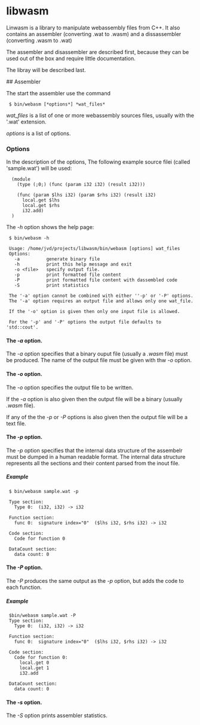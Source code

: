 # libwasm

Linwasm is a library to manipulate webassembly files from C++.
It also contains an assembler (converting .wat to .wasm) and a dissassembler (converting .wasm to .wat)

The assembler and disassembler are described first, because they can be used out of the box and require
little documentation.

The libray will be described last.

<P style="page-break-before: always">
## Assembler

The start the assembler use the command

     $ bin/webasm [*options*] *wat_files*

*wat_files* is a list of one or more webassembly sources files, usually with the '.wat' extension.

*options* is a list of options.

### Options
In the description of the options, The following example source filei (called 'sample.wat') will be used:

      (module
        (type (;0;) (func (param i32 i32) (result i32)))

        (func (param $lhs i32) (param $rhs i32) (result i32)
          local.get $lhs
          local.get $rhs
          i32.add)
      )

The *-h* option shows the help page:

     $ bin/webasm -h

     Usage: /home/jvd/projects/libwasm/bin/webasm [options] wat_files
     Options:
       -a          generate binary file
       -h          print this help message and exit
       -o <file>   specify output file.
       -p          print formatted file content
       -P          print formatted file content with dassembled code
       -S          print statistics

     The '-a' option cannot be combined with either ''-p' or '-P' options.
     The '-a' option requires an output file and allows only one wat_file.

     If the '-o' option is given then only one input file is allowed.

     For the '-p' and '-P' options the output file defaults to 'std::cout'.

#### The *-a* option.
The *-a* option specifies that a binary ouput file (usually a *.wasm* file) must be produced.
The name of the output file must be given with thw *-o* option.

#### The *-o* option.
The *-o* option specifies the output file to be written.

If the *-a* option is also given then the output file will be a binary (usually *.wasm* file).

If any of the the *-p* or *-P* options is also given then the output file
will be a text file.

#### The *-p* option.
The *-p* option specifies that the internal data structure of the assembelr must be
dumped in a human readable format.  The internal data structure represents all the sections and
their content parsed from the inout file.

##### Example
     $ bin/webasm sample.wat -p

     Type section:
       Type 0:  (i32, i32) -> i32

     Function section:
       func 0:  signature index="0"  ($lhs i32, $rhs i32) -> i32

     Code section:
       Code for function 0

     DataCount section:
       data count: 0

#### The *-P* option.
The *-P* produces the same output as the *-p* option, but adds the code to each function.

##### Example
     $bin/webasm sample.wat -P
     Type section:
       Type 0:  (i32, i32) -> i32

     Function section:
       func 0:  signature index="0"  ($lhs i32, $rhs i32) -> i32

     Code section:
       Code for function 0:
         local.get 0
         local.get 1
         i32.add

     DataCount section:
       data count: 0

#### The *-s* option.
The *-S* option prints assembler statistics.

